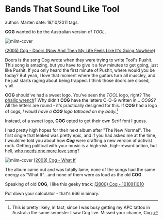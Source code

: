 # Bands That Sound Like Tool
author: Marten
date: 18/10/2011
tags: 

**COG** wanted to be the Australian version of *TOOL*.

![mlim-cover](folder8.jpg)

[(2005) Cog - Doors (Now And Then My Life Feels Like It's Going Nowhere)](../static/mp3/10-doors-now-and-then-my-life-feels-like-its-going-nowhere.mp3)

Doors is the song Cog wrote when they were trying to write Tool's Pushit. This song is amazing, but you have to give it a few minutes to get going, just like Pushit. If you only heard the first minute of Pushit, where would you be today? But yeah, I love that moment where the guitars turn all muscley, and he just starts raging about being trapped. I think those doors are closed, y'all.

**COG** should've had a sweet logo. You've seen the *TOOL* logo, right? The [phallic wrench](http://www.facebook.com/pages/Tools-Phallic-Wrench/172218202812603)? Why didn't **COG** have the letters C-O-G written in... _COGS?_ All the letters are round - it's practically designed for this. If **COG** had a logo of cogs, _I would have a **COG** logo tattooed on my body._[^1]

Instead, of a sweet logo, **COG** opted to get their own Serif font I guess.

I had pretty high hopes for their next album after "The New Normal". The first single that leaked was pretty epic, and if you had asked me at the time, I would've told you about how ***Cog*** were crafting a new version of activist rock. Getting political with your music is a high-risk, high-reward action, but hell, <a href="http://mylifeismetal.com/?p=397">who needs one more love song</a>?

![mlim-cover](/content/images/cog-what-if.jpg)
[(2008) Cog - What If](../static/mp3/04-what-if.mp3)

The album came out and was totally lame; none of the songs had the same energy as "What If"...and none of them were as loud as the old **COG**.

Speaking of old **COG**, I like this geeky track:
[(2000) Cog - 1010011010](../static/mp3/03-1010011010.mp3)

Put down your calculator - that's 666 in binary.

[^1]: This is pretty likely, in fact, since I was busy getting my APC tattoo in Australia the same semester I saw Cog live. Missed your chance, Cog.

